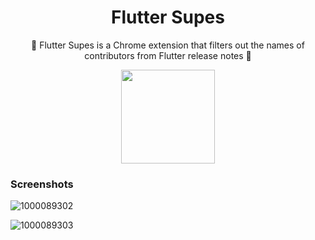 <h1 align="center">Flutter Supes</h1>

<p align="center">🦸 Flutter Supes is a Chrome extension that filters out the names of contributors from Flutter release notes 💙</p>

<p align="center"><img src="https://github.com/user-attachments/assets/e8f51be9-efa8-463a-89c3-782b079f557a" width=150></p>

### Screenshots

![1000089302](https://github.com/user-attachments/assets/2d0bc1b5-5f33-4ca5-a4b5-c30c4a8b3fce)

![1000089303](https://github.com/user-attachments/assets/0fdcfff4-d2ac-4905-a669-41718bb3976e)
